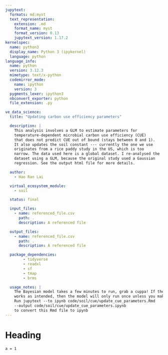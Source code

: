 ```yaml
---
jupytext:
  formats: md:myst
  text_representation:
    extension: .md
    format_name: myst
    format_version: 0.13
    jupytext_version: 1.17.2
kernelspec:
  name: python3
  display_name: Python 3 (ipykernel)
  language: python
language_info:
  name: python
  version: 3.12.3
  mimetype: text/x-python
  codemirror_mode:
    name: ipython
    version: 3
  pygments_lexer: ipython3
  nbconvert_exporter: python
  file_extension: .py

ve_data_science:
  title: "Updating carbon use efficiency parameters"

  description: |
    This analysis involves a GLM to estimate parameters for
    temperature-dependent microbial carbon use efficiency (CUE)
    that does not predict CUE out of bound (stays between 0 and 1).
    It also updates the soil constant --- currently the one we use
    originates from a rice paddy study in the US, which is too
    narrow. The data used here is a global dataset. I re-analysed the
    dataset using a GLM, because the original study used a Gaussian
    regression. See the output html file for more details.

  author:
    - Hao Ran Lai

  virtual_ecosystem_module:
    - soil

  status: final

  input_files:
    - name: referenced_file.csv
      path: .
      description: A referenced file

  output_files:
    - name: referenced_file.csv
      path: .
      description: A referenced file

  package_dependencies:
        - tidyverse
        - readxl
        - sf
        - tmap
        - brms

  usage_notes: |
    The Bayesian model takes a few minutes to run, grab a cuppa! If the setup
    works as intended, then the model will only run once unless you make changes.
    Run jupytext --to ipynb code/soil/cue/update_cue_parameters.Rmd
    --output code/soil/cue/update_cue_parameters.ipynb
    to convert this Rmd file to ipynb
---
```


<!-- Markdownlint _insists_ that there are multiple top level headings -->
<!-- markdownlint-disable-next-line MD025 -->
# Heading

```{code-cell} ipython3
a = 1
```
